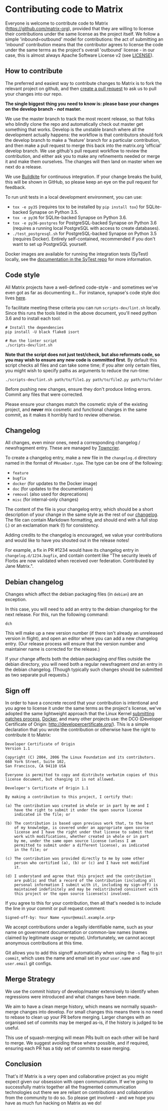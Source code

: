 # Contributing code to Matrix

Everyone is welcome to contribute code to Matrix
(https://github.com/matrix-org), provided that they are willing to license
their contributions under the same license as the project itself. We follow a
simple 'inbound=outbound' model for contributions: the act of submitting an
'inbound' contribution means that the contributor agrees to license the code
under the same terms as the project's overall 'outbound' license - in our
case, this is almost always Apache Software License v2 (see [LICENSE](LICENSE)).

## How to contribute

The preferred and easiest way to contribute changes to Matrix is to fork the
relevant project on github, and then [create a pull request](
https://help.github.com/articles/using-pull-requests/) to ask us to pull
your changes into our repo.

**The single biggest thing you need to know is: please base your changes on
the develop branch - *not* master.**

We use the master branch to track the most recent release, so that folks who
blindly clone the repo and automatically check out master get something that
works. Develop is the unstable branch where all the development actually
happens: the workflow is that contributors should fork the develop branch to
make a 'feature' branch for a particular contribution, and then make a pull
request to merge this back into the matrix.org 'official' develop branch. We
use github's pull request workflow to review the contribution, and either ask
you to make any refinements needed or merge it and make them ourselves. The
changes will then land on master when we next do a release.

We use [Buildkite](https://buildkite.com/matrix-dot-org/synapse) for continuous
integration. If your change breaks the build, this will be shown in GitHub, so
please keep an eye on the pull request for feedback.

To run unit tests in a local development environment, you can use:

- ``tox -e py35`` (requires tox to be installed by ``pip install tox``)
  for SQLite-backed Synapse on Python 3.5.
- ``tox -e py36`` for SQLite-backed Synapse on Python 3.6.
- ``tox -e py36-postgres`` for PostgreSQL-backed Synapse on Python 3.6
  (requires a running local PostgreSQL with access to create databases).
- ``./test_postgresql.sh`` for PostgreSQL-backed Synapse on Python 3.5
  (requires Docker). Entirely self-contained, recommended if you don't want to
  set up PostgreSQL yourself.

Docker images are available for running the integration tests (SyTest) locally,
see the [documentation in the SyTest repo](
https://github.com/matrix-org/sytest/blob/develop/docker/README.md) for more
information.

## Code style

All Matrix projects have a well-defined code-style - and sometimes we've even
got as far as documenting it... For instance, synapse's code style doc lives
[here](docs/code_style.md).

To facilitate meeting these criteria you can run `scripts-dev/lint.sh`
locally. Since this runs the tools listed in the above document, you'll need
python 3.6 and to install each tool:

```
# Install the dependencies
pip install -U black flake8 isort

# Run the linter script
./scripts-dev/lint.sh
```

**Note that the script does not just test/check, but also reformats code, so you
may wish to ensure any new code is committed first**. By default this script
checks all files and can take some time; if you alter only certain files, you
might wish to specify paths as arguments to reduce the run-time:

```
./scripts-dev/lint.sh path/to/file1.py path/to/file2.py path/to/folder
```

Before pushing new changes, ensure they don't produce linting errors. Commit any
files that were corrected.

Please ensure your changes match the cosmetic style of the existing project,
and **never** mix cosmetic and functional changes in the same commit, as it
makes it horribly hard to review otherwise.


## Changelog

All changes, even minor ones, need a corresponding changelog / newsfragment
entry. These are managed by [Towncrier](https://github.com/hawkowl/towncrier).

To create a changelog entry, make a new file in the `changelog.d` directory named
in the format of `PRnumber.type`. The type can be one of the following:

* `feature`
* `bugfix`
* `docker` (for updates to the Docker image)
* `doc` (for updates to the documentation)
* `removal` (also used for deprecations)
* `misc` (for internal-only changes)

The content of the file is your changelog entry, which should be a short
description of your change in the same style as the rest of our [changelog](
https://github.com/matrix-org/synapse/blob/master/CHANGES.md). The file can
contain Markdown formatting, and should end with a full stop (.) or an
exclamation mark (!) for consistency.

Adding credits to the changelog is encouraged, we value your
contributions and would like to have you shouted out in the release notes!

For example, a fix in PR #1234 would have its changelog entry in
`changelog.d/1234.bugfix`, and contain content like "The security levels of
Florbs are now validated when received over federation. Contributed by Jane
Matrix.".

## Debian changelog

Changes which affect the debian packaging files (in `debian`) are an
exception.

In this case, you will need to add an entry to the debian changelog for the
next release. For this, run the following command:

```
dch
```

This will make up a new version number (if there isn't already an unreleased
version in flight), and open an editor where you can add a new changelog entry.
(Our release process will ensure that the version number and maintainer name is
corrected for the release.)

If your change affects both the debian packaging *and* files outside the debian
directory, you will need both a regular newsfragment *and* an entry in the
debian changelog. (Though typically such changes should be submitted as two
separate pull requests.)

## Sign off

In order to have a concrete record that your contribution is intentional
and you agree to license it under the same terms as the project's license, we've adopted the
same lightweight approach that the Linux Kernel
[submitting patches process](
https://www.kernel.org/doc/html/latest/process/submitting-patches.html#sign-your-work-the-developer-s-certificate-of-origin>),
[Docker](https://github.com/docker/docker/blob/master/CONTRIBUTING.md), and many other
projects use: the DCO (Developer Certificate of Origin:
http://developercertificate.org/). This is a simple declaration that you wrote
the contribution or otherwise have the right to contribute it to Matrix:

```
Developer Certificate of Origin
Version 1.1

Copyright (C) 2004, 2006 The Linux Foundation and its contributors.
660 York Street, Suite 102,
San Francisco, CA 94110 USA

Everyone is permitted to copy and distribute verbatim copies of this
license document, but changing it is not allowed.

Developer's Certificate of Origin 1.1

By making a contribution to this project, I certify that:

(a) The contribution was created in whole or in part by me and I
    have the right to submit it under the open source license
    indicated in the file; or

(b) The contribution is based upon previous work that, to the best
    of my knowledge, is covered under an appropriate open source
    license and I have the right under that license to submit that
    work with modifications, whether created in whole or in part
    by me, under the same open source license (unless I am
    permitted to submit under a different license), as indicated
    in the file; or

(c) The contribution was provided directly to me by some other
    person who certified (a), (b) or (c) and I have not modified
    it.

(d) I understand and agree that this project and the contribution
    are public and that a record of the contribution (including all
    personal information I submit with it, including my sign-off) is
    maintained indefinitely and may be redistributed consistent with
    this project or the open source license(s) involved.
```

If you agree to this for your contribution, then all that's needed is to
include the line in your commit or pull request comment:

```
Signed-off-by: Your Name <your@email.example.org>
```

We accept contributions under a legally identifiable name, such as
your name on government documentation or common-law names (names
claimed by legitimate usage or repute). Unfortunately, we cannot
accept anonymous contributions at this time.

Git allows you to add this signoff automatically when using the `-s`
flag to `git commit`, which uses the name and email set in your
`user.name` and `user.email` git configs.

## Merge Strategy

We use the commit history of develop/master extensively to identify
when regressions were introduced and what changes have been made.

We aim to have a clean merge history, which means we normally squash-merge
changes into develop. For small changes this means there is no need to rebase
to clean up your PR before merging. Larger changes with an organised set of
commits may be merged as-is, if the history is judged to be useful.

This use of squash-merging will mean PRs built on each other will be hard to 
merge. We suggest avoiding these where possible, and if required, ensuring
each PR has a tidy set of commits to ease merging.

## Conclusion

That's it! Matrix is a very open and collaborative project as you might expect
given our obsession with open communication. If we're going to successfully
matrix together all the fragmented communication technologies out there we are
reliant on contributions and collaboration from the community to do so. So
please get involved - and we hope you have as much fun hacking on Matrix as we
do!
